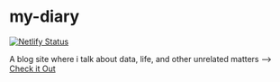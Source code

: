 # my-diary
[![Netlify Status](https://api.netlify.com/api/v1/badges/5191fa55-3110-45d9-8df9-492192834ef6/deploy-status)](https://app.netlify.com/sites/diary-of-an-analyst/deploys)

A blog site where i talk about data, life, and other unrelated matters --> [Check it Out](https://diary-of-an-analyst.netlify.app/)
